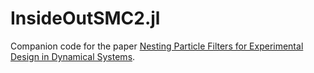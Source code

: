 # InsideOutSMC2.jl

Companion code for the paper [Nesting Particle Filters for Experimental Design in Dynamical Systems](https://arxiv.org/abs/2402.07868).
